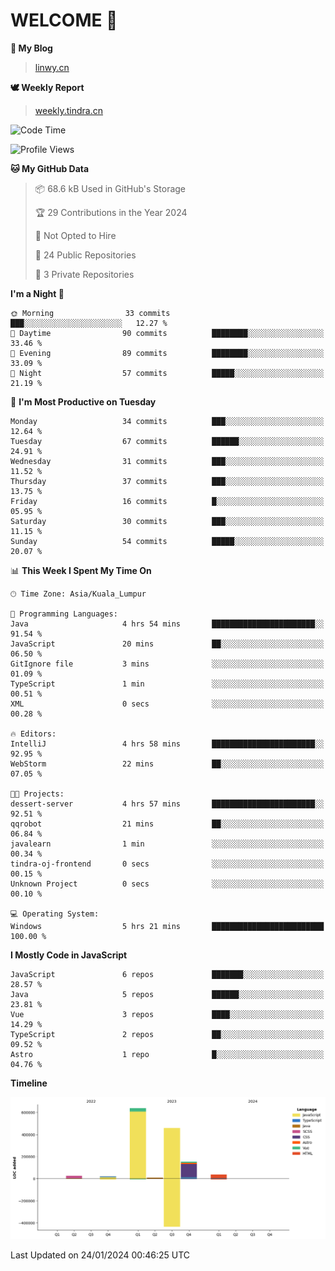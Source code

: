 # WELCOME 👋

**🐶 My Blog**
> [linwy.cn](linwy.cn)

**🕊️ Weekly Report**
> [weekly.tindra.cn](weekly.tindra.cn)
<!--START_SECTION:waka-->
![Code Time](http://img.shields.io/badge/Code%20Time-796%20hrs-blue)

![Profile Views](http://img.shields.io/badge/Profile%20Views-0-blue)

**🐱 My GitHub Data** 

> 📦 68.6 kB Used in GitHub's Storage 
 > 
> 🏆 29 Contributions in the Year 2024
 > 
> 🚫 Not Opted to Hire
 > 
> 📜 24 Public Repositories 
 > 
> 🔑 3 Private Repositories 
 > 
**I'm a Night 🦉** 

```text
🌞 Morning                33 commits          ███░░░░░░░░░░░░░░░░░░░░░░   12.27 % 
🌆 Daytime                90 commits          ████████░░░░░░░░░░░░░░░░░   33.46 % 
🌃 Evening                89 commits          ████████░░░░░░░░░░░░░░░░░   33.09 % 
🌙 Night                  57 commits          █████░░░░░░░░░░░░░░░░░░░░   21.19 % 
```
📅 **I'm Most Productive on Tuesday** 

```text
Monday                   34 commits          ███░░░░░░░░░░░░░░░░░░░░░░   12.64 % 
Tuesday                  67 commits          ██████░░░░░░░░░░░░░░░░░░░   24.91 % 
Wednesday                31 commits          ███░░░░░░░░░░░░░░░░░░░░░░   11.52 % 
Thursday                 37 commits          ███░░░░░░░░░░░░░░░░░░░░░░   13.75 % 
Friday                   16 commits          █░░░░░░░░░░░░░░░░░░░░░░░░   05.95 % 
Saturday                 30 commits          ███░░░░░░░░░░░░░░░░░░░░░░   11.15 % 
Sunday                   54 commits          █████░░░░░░░░░░░░░░░░░░░░   20.07 % 
```


📊 **This Week I Spent My Time On** 

```text
🕑︎ Time Zone: Asia/Kuala_Lumpur

💬 Programming Languages: 
Java                     4 hrs 54 mins       ███████████████████████░░   91.54 % 
JavaScript               20 mins             ██░░░░░░░░░░░░░░░░░░░░░░░   06.50 % 
GitIgnore file           3 mins              ░░░░░░░░░░░░░░░░░░░░░░░░░   01.09 % 
TypeScript               1 min               ░░░░░░░░░░░░░░░░░░░░░░░░░   00.51 % 
XML                      0 secs              ░░░░░░░░░░░░░░░░░░░░░░░░░   00.28 % 

🔥 Editors: 
IntelliJ                 4 hrs 58 mins       ███████████████████████░░   92.95 % 
WebStorm                 22 mins             ██░░░░░░░░░░░░░░░░░░░░░░░   07.05 % 

🐱‍💻 Projects: 
dessert-server           4 hrs 57 mins       ███████████████████████░░   92.51 % 
qqrobot                  21 mins             ██░░░░░░░░░░░░░░░░░░░░░░░   06.84 % 
javalearn                1 min               ░░░░░░░░░░░░░░░░░░░░░░░░░   00.34 % 
tindra-oj-frontend       0 secs              ░░░░░░░░░░░░░░░░░░░░░░░░░   00.15 % 
Unknown Project          0 secs              ░░░░░░░░░░░░░░░░░░░░░░░░░   00.10 % 

💻 Operating System: 
Windows                  5 hrs 21 mins       █████████████████████████   100.00 % 
```

**I Mostly Code in JavaScript** 

```text
JavaScript               6 repos             ███████░░░░░░░░░░░░░░░░░░   28.57 % 
Java                     5 repos             ██████░░░░░░░░░░░░░░░░░░░   23.81 % 
Vue                      3 repos             ████░░░░░░░░░░░░░░░░░░░░░   14.29 % 
TypeScript               2 repos             ██░░░░░░░░░░░░░░░░░░░░░░░   09.52 % 
Astro                    1 repo              █░░░░░░░░░░░░░░░░░░░░░░░░   04.76 % 
```



**Timeline**

![Lines of Code chart](https://raw.githubusercontent.com/rieraa/rieraa/main/assets/bar_graph.png)


 Last Updated on 24/01/2024 00:46:25 UTC
<!--END_SECTION:waka-->
